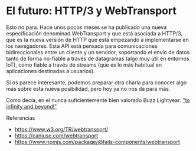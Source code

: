 # El futuro: HTTP/3 y WebTransport

Esto no para. Hace unos pocos meses se ha publicado una nueva especificación denominad WebTransport y que está asociada
a HTTP/3, que es la nueva versión de HTTP que está empezando a implementarse en los navegadores. Esta API está pensada
para comunicaciones bidireccionales entre un cliente y un servidor, soportando el envío de datos tanto de forma 
no-fiable a través de datagramas (algo muy útil en entornos IoT), como fiable a través de streams (que es lo más 
habitual en aplicaciones destinadas a usuarios).

Si os parece interesante, podemos preparar otra charla para conocer algo más sobre esta nueva posibilidad, pero hoy ya
no nos da para más.

Como decía, en el nunca suficientemente bien valorado Buzz Lightyear: ["to infinity and beyond!"](https://www.youtube.com/watch?v=LdMb9D9WF5k)

Referencias

- https://www.w3.org/TR/webtransport/
- https://caniuse.com/webtransport
- https://www.npmjs.com/package/@fails-components/webtransport
